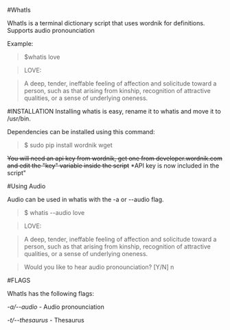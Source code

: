 #WhatIs

WhatIs is a terminal dictionary script that uses wordnik for definitions. Supports audio pronounciation

Example:

>$whatis love

>LOVE:

>A deep, tender, ineffable feeling of affection and solicitude toward a person, such as that arising from kinship, recognition of attractive qualities, or a sense of underlying oneness.

#INSTALLATION
Installing whatis is easy, rename it to whatis and move it to /usr/bin.

Dependencies can be installed using this command:

>$ sudo pip install wordnik wget


~~You will need an api key from wordnik, get one from developer.wordnik.com and edit the "key" variable inside the script~~ *API key is now included in the script"

#Using Audio

Audio can be used in whatis with the -a or --audio flag.

>$ whatis --audio love

>LOVE:

>A deep, tender, ineffable feeling of affection and solicitude toward a person, such as that arising from kinship, recognition of attractive qualities, or a sense of underlying oneness.

>Would you like to hear audio pronounciation? [Y/N] n


#FLAGS

WhatIs has the following flags:

*-a/--audio* - Audio pronounciation

*-t/--thesaurus* - Thesaurus
